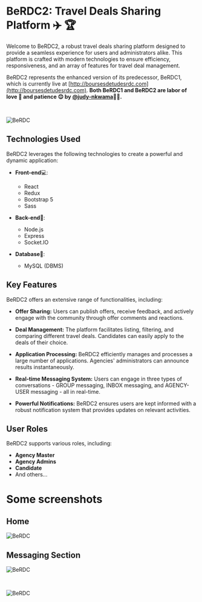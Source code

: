 # BeRDC2: Travel Deals Sharing Platform :airplane: :trophy:

Welcome to BeRDC2, a robust travel deals sharing platform designed to provide a seamless experience for users and administrators alike. This platform is crafted with modern technologies to ensure efficiency, responsiveness, and an array of features for travel deal management.

BeRDC2 represents the enhanced version of its predecessor, BeRDC1, which is currently live at [http://boursesdetudesrdc.com](http://boursesdetudesrdc.com). **Both BeRDC1 and BeRDC2 are labor of love 💙 and patience :relieved: by [@judy-nkwama](https://github.com/judy-nkwama):technologist:.**

<br>

![BeRDC](https://github.com/BeRDC/.github/blob/main/profile/berdcmoc.png)

## Technologies Used

BeRDC2 leverages the following technologies to create a powerful and dynamic application:

- **Front-end**:computer::
  - React
  - Redux
  - Bootstrap 5
  - Sass

- **Back-end**:electric_plug::
  - Node.js
  - Express
  - Socket.IO

- **Database**:floppy_disk::
  - MySQL (DBMS)

## Key Features

BeRDC2 offers an extensive range of functionalities, including:

- **Offer Sharing:** Users can publish offers, receive feedback, and actively engage with the community through offer comments and reactions.

- **Deal Management:** The platform facilitates listing, filtering, and comparing different travel deals. Candidates can easily apply to the deals of their choice.

- **Application Processing:** BeRDC2 efficiently manages and processes a large number of applications. Agencies' administrators can announce results instantaneously.

- **Real-time Messaging System:** Users can engage in three types of conversations - GROUP messaging, INBOX messaging, and AGENCY-USER messaging - all in real-time.

- **Powerful Notifications:** BeRDC2 ensures users are kept informed with a robust notification system that provides updates on relevant activities.

## User Roles

BeRDC2 supports various roles, including:

- **Agency Master**
- **Agency Admins**
- **Candidate**
- And others...

# Some screenshots

## Home

![BeRDC](https://github.com/BeRDC/.github/blob/main/profile/berdcteaser3.png)

## Messaging Section

![BeRDC](https://github.com/BeRDC/.github/blob/main/profile/messaging1.png)

<br>

![BeRDC](https://github.com/BeRDC/.github/blob/main/profile/messaging2.png)
